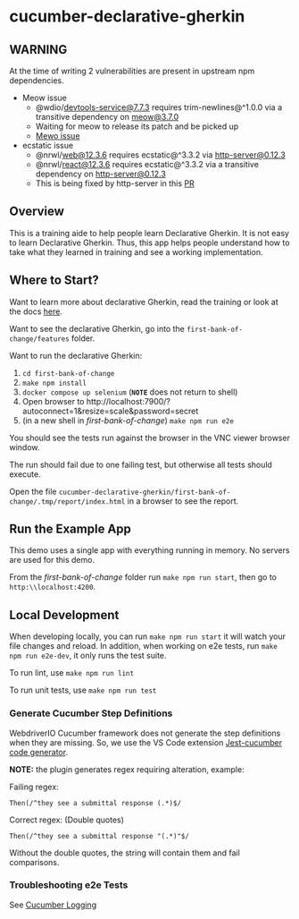 # cucumber-declarative-gherkin

## WARNING

At the time of writing 2 vulnerabilities are present in upstream
npm dependencies.  

- Meow issue
  - @wdio/devtools-service@7.7.3 requires trim-newlines@^1.0.0 via a transitive dependency on meow@3.7.0
  - Waiting for meow to release its patch and be picked up
  - [Mewo issue](https://github.com/sindresorhus/meow/issues/186)
- ecstatic issue
  - @nrwl/web@12.3.6 requires ecstatic@^3.3.2 via http-server@0.12.3
  - @nrwl/react@12.3.6 requires ecstatic@^3.3.2 via a transitive dependency on http-server@0.12.3
  - This is being fixed by http-server in this [PR](https://github.com/http-party/http-server/pull/631)

## Overview 

This is a training aide to help people learn Declarative Gherkin.  It is not
easy to learn Declarative Gherkin.  Thus, this app helps people understand how
to take what they learned in training and see a working implementation.

## Where to Start?

Want to learn more about declarative Gherkin, read the training or
look at the docs [here](./docs/declarative-gherkin.md).

Want to see the declarative Gherkin, go into the `first-bank-of-change/features`
folder.

Want to run the declarative Gherkin:

1. `cd first-bank-of-change`
2. `make npm install`
3. `docker compose up selenium` (**`NOTE`** does not return to shell)
4. Open browser to http://localhost:7900/?autoconnect=1&resize=scale&password=secret
5. (in a new shell in _first-bank-of-change_) `make npm run e2e`

You should see the tests run against the browser in the VNC viewer browser window.

The run should fail due to one failing test, but otherwise all tests should execute.

Open the file `cucumber-declarative-gherkin/first-bank-of-change/.tmp/report/index.html` in a browser to see the report.

## Run the Example App

This demo uses a single app with everything running in memory.  No servers are
used for this demo.

From the _first-bank-of-change_ folder run `make npm run start`, then go to `http:\\localhost:4200`.

## Local Development

When developing locally, you can run `make npm run start` it will watch your file
changes and reload.  In addition, when working on e2e tests, run
`make npm run e2e-dev`, it only runs the test suite.

To run lint, use `make npm run lint`

To run unit tests, use `make npm run test`

### Generate Cucumber Step Definitions

WebdriverIO Cucumber framework does not generate the step definitions when
they are missing.  So, we use the VS Code extension
[Jest-cucumber code generator](https://marketplace.visualstudio.com/items?itemName=Piotr-Porzuczek.jest-cucumber-code-generator-extension).  

**NOTE:** the plugin generates regex requiring alteration, example:

Failing regex:

```gehrkin
Then(/^they see a submittal response (.*)$/
```

Correct regex: (Double quotes)

```gehrkin
Then(/^they see a submittal response "(.*)"$/
```

Without the double quotes, the string will contain them and fail comparisons.

### Troubleshooting e2e Tests

See [Cucumber Logging](./docs/cucumber-logging.md)
